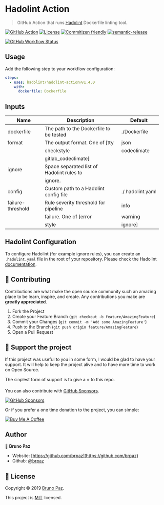 # Hadolint Action

> GitHub Action that runs [Hadolint](https://github.com/hadolint/hadolint) Dockerfile linting tool.

[![GitHub Action](https://img.shields.io/badge/GitHub-Action-blue?style=for-the-badge)](https://github.com/features/actions)
[![License](https://img.shields.io/badge/License-MIT-yellow.svg?style=for-the-badge)](LICENSE)
[![Commitizen friendly](https://img.shields.io/badge/commitizen-friendly-brightgreen.svg?style=for-the-badge)](http://commitizen.github.io/cz-cli/)
[![semantic-release](https://img.shields.io/badge/%20%20%F0%9F%93%A6%F0%9F%9A%80-semantic--release-e10079.svg?style=for-the-badge)](https://github.com/semantic-release/semantic-release?style=for-the-badge)

[![GitHub Workflow Status](https://img.shields.io/github/workflow/status/hadolint/hadolint-action/CI?style=for-the-badge)](https://github.com/hadolint/hadolint-action/action)

## Usage

Add the following step to your workflow configuration:

```yml
steps:
  - uses: hadolint/hadolint-action@v1.4.0
    with:
      dockerfile: Dockerfile
```

## Inputs

| Name              | Description                               | Default          |
|------------------ |------------------------------------------ |----------------- |
| dockerfile        | The path to the Dockerfile to be tested   | ./Dockerfile     |
| format            | The output format. One of [tty | json |   | tty              |
|                   | checkstyle | codeclimate |                |                  |
|                   | gitlab_codeclimate]                       |                  |
| ignore            | Space separated list of Hadolint rules to | <none>           |
|                   | ignore.                                   |                  |
| config            | Custom path to a Hadolint config file     | ./.hadolint.yaml |
| failure-threshold | Rule severity threshold for pipeline      | info             |
|                   | failure. One of [error | warning | info | |                  |
|                   | style | ignore]                           |                  |

## Hadolint Configuration

To configure Hadolint (for example ignore rules), you can create an `.hadolint.yaml` file in the root of your repository. Please check the Hadolint [documentation](https://github.com/hadolint/hadolint#configure).


## 🤝 Contributing

Contributions are what make the open source community such an amazing place to be learn, inspire, and create. Any contributions you make are **greatly appreciated**.

1. Fork the Project
2. Create your Feature Branch (`git checkout -b feature/AmazingFeature`)
3. Commit your Changes (`git commit -m 'Add some AmazingFeature'`)
4. Push to the Branch (`git push origin feature/AmazingFeature`)
5. Open a Pull Request

## 💛 Support the project

If this project was useful to you in some form, I would be glad to have your support.  It will help to keep the project alive and to have more time to work on Open Source.

The sinplest form of support is to give a ⭐️ to this repo.

You can also contribute with [GitHub Sponsors](https://github.com/sponsors/brpaz).

[![GitHub Sponsors](https://img.shields.io/badge/GitHub%20Sponsors-Sponsor%20Me-red?style=for-the-badge)](https://github.com/sponsors/brpaz)

Or if you prefer a one time donation to the project, you can simple:

<a href="https://www.buymeacoffee.com/Z1Bu6asGV" target="_blank"><img src="https://www.buymeacoffee.com/assets/img/custom_images/orange_img.png" alt="Buy Me A Coffee" style="height: auto !important;width: auto !important;" ></a>
## Author

👤 **Bruno Paz**

* Website: [https://github.com/brpaz](https://github.com/brpaz)
* Github: [@brpaz](https://github.com/brpaz)

## 📝 License

Copyright © 2019 [Bruno Paz](https://github.com/brpaz).

This project is [MIT](LICENSE) licensed.
